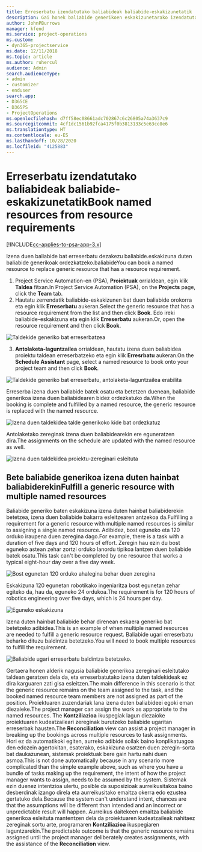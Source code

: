 ```yaml
---
title: Erreserbatu izendatutako baliabideak baliabide-eskakizunetatik
description: Gai honek baliabide generikoen eskakizunetarako izendatutako baliabideei buruzko informazioa eskaintzen du.
author: JohnPBurrows
manager: kfend
ms.service: project-operations
ms.custom:
- dyn365-projectservice
ms.date: 12/11/2018
ms.topic: article
ms.author: ruhercul
audience: Admin
search.audienceType:
- admin
- customizer
- enduser
search.app:
- D365CE
- D365PS
- ProjectOperations
ms.openlocfilehash: d7ff58ec08661adc702867c6c26805a74a3637c9
ms.sourcegitcommit: 4cf1dc1561b92fca4175f0b3813133c5e63ce8e6
ms.translationtype: HT
ms.contentlocale: eu-ES
ms.lasthandoff: 10/28/2020
ms.locfileid: "4125883"
---
```

# <a name="book-named-resources-from-resource-requirements"></a><span data-ttu-id="c2f67-103">Erreserbatu izendatutako baliabideak baliabide-eskakizunetatik</span><span class="sxs-lookup"><span data-stu-id="c2f67-103">Book named resources from resource requirements</span></span>

[!INCLUDE[cc-applies-to-psa-app-3.x](../includes/cc-applies-to-psa-app-3x.md)]

<span data-ttu-id="c2f67-104">Izena duen baliabide bat erreserbatu dezakezu baliabide.eskakizuna duten baliabide generikoak ordezkatzeko.baliabide</span><span class="sxs-lookup"><span data-stu-id="c2f67-104">You can book a named resource to replace generic resource that has a resource requirement.</span></span>

1. <span data-ttu-id="c2f67-105">Project Service Automation-en (PSA), **Proiektuak** orrialdean, egin klik **Taldea** fitxan.</span><span class="sxs-lookup"><span data-stu-id="c2f67-105">In Project Service Automation (PSA), on the **Projects** page, click the **Team** tab.</span></span>
2. <span data-ttu-id="c2f67-106">Hautatu zerrendatik baliabide-eskakizunen bat duen baliabide orokorra eta egin klik **Erreserbatu** aukeran.</span><span class="sxs-lookup"><span data-stu-id="c2f67-106">Select the generic resource that has a resource requirement from the list and then click **Book**.</span></span> <span data-ttu-id="c2f67-107">Edo ireki baliabide-eskakizuna eta egin klik **Erreserbatu** aukeran.</span><span class="sxs-lookup"><span data-stu-id="c2f67-107">Or, open the resource requirement and then click **Book**.</span></span>


![Taldekide generiko bat erreserbatzea](media/RM-how-to-14.png)


3. <span data-ttu-id="c2f67-109">**Antolaketa-laguntzailea** orrialdean, hautatu izena duen baliabidea proiektu taldean erreserbatzeko eta egin klik **Erresrbatu** aukeran.</span><span class="sxs-lookup"><span data-stu-id="c2f67-109">On the **Schedule Assistant** page, select a named resource to book onto your project team and then click **Book**.</span></span>

![Taldekide generiko bat erreserbatu, antolaketa-laguntzailea erabilita](media/RM-how-to-15.png)

<span data-ttu-id="c2f67-111">Erreserba izena duen baliabide batek osatu eta betetzen duenean, baliabide generikoa izena duen baliabidearen bidez ordezkatuko da.</span><span class="sxs-lookup"><span data-stu-id="c2f67-111">When the booking is complete and fulfilled by a named resource, the generic resource is replaced with the named resource.</span></span>

![Izena duen taldekidea talde generikoko kide bat ordezkatuz](media/RM-how-to-16.png)

<span data-ttu-id="c2f67-113">Antolaketako zereginak izena duen baliabidearekin ere eguneratzen dira.</span><span class="sxs-lookup"><span data-stu-id="c2f67-113">The assignments on the schedule are updated with the named resource as well.</span></span>

![Izena duen taldekidea proiektu-zereginari esleituta](media/RM-how-to-17.png)

## <a name="fulfill-a-generic-resource-with-multiple-named-resources"></a><span data-ttu-id="c2f67-115">Bete baliabide generikoa izena duten hainbat baliabiderekin</span><span class="sxs-lookup"><span data-stu-id="c2f67-115">Fulfill a generic resource with multiple named resources</span></span>
<span data-ttu-id="c2f67-116">Baliabide generiko baten eskakizuna izena duten hainbat baliabiderekin betetzea, izena duen baliabide bakarra esleitzearen antzekoa da.</span><span class="sxs-lookup"><span data-stu-id="c2f67-116">Fulfilling a requirement for a generic resource with multiple named resources is similar to assigning a single named resource.</span></span> <span data-ttu-id="c2f67-117">Adibidez, bost eguneko eta 120 orduko iraupena duen zeregina dago.</span><span class="sxs-lookup"><span data-stu-id="c2f67-117">For example, there is a task with a duration of five days and 120 hours of effort.</span></span> <span data-ttu-id="c2f67-118">Zeregin hau ezin du bost eguneko astean zehar zortzi orduko lanordu tipikoa lantzen duen baliabide batek osatu.</span><span class="sxs-lookup"><span data-stu-id="c2f67-118">This task can't be completed by one resource that works a typical eight-hour day over a five day week.</span></span> 

![Bost egunetan 120 orduko ahalegina behar duen zeregina](media/RM-how-to-21.png)

<span data-ttu-id="c2f67-120">Eskakizuna 120 egunetan robotikako ingeniaritza bost egunetan zehar egiteko da, hau da, eguneko 24 ordukoa.</span><span class="sxs-lookup"><span data-stu-id="c2f67-120">The requirement is for 120 hours of robotics engineering over five days, which is 24 hours per day.</span></span>

![Eguneko eskakizuna](media/RM-how-to-22.png)

<span data-ttu-id="c2f67-122">Izena duten hainbat baliabide behar direnean eskaera generiko bat betetzeko adibidea.</span><span class="sxs-lookup"><span data-stu-id="c2f67-122">This is an example of when multiple named resources are needed to fulfill a generic resource request.</span></span> <span data-ttu-id="c2f67-123">Baliabide ugari erreserbatu beharko dituzu baldintza betetzeko.</span><span class="sxs-lookup"><span data-stu-id="c2f67-123">You will need to book multiple resources to fulfill the requirement.</span></span>

![Baliabide ugari erreserbatu baldintza betetzeko.](media/RM-how-to-23.png)

<span data-ttu-id="c2f67-125">Gertaera honen alderik nagusia baliabide generikoa zereginari esleitutako taldean geratzen dela da, eta erreserbatutako izena duten taldekideak ez dira karguaren zati gisa esleitzen.</span><span class="sxs-lookup"><span data-stu-id="c2f67-125">The main difference in this scenario is that the generic resource remains on the team assigned to the task, and the booked named resource team members are not assigned as part of the position.</span></span> <span data-ttu-id="c2f67-126">Proiektuaren zuzendariak lana izena duten baliabideei egoki eman diezaieke.</span><span class="sxs-lookup"><span data-stu-id="c2f67-126">The project manager can assign the work as appropriate to the named resources.</span></span> <span data-ttu-id="c2f67-127">The **Kontziliazioa** ikuspegiak lagun diezaioke proiektuaren kudeatzaileari zereginak burutzeko baliabide ugaritan erreserbak hausten.</span><span class="sxs-lookup"><span data-stu-id="c2f67-127">The **Reconciliation** view can assist a project manager in breaking up the bookings across multiple resources to task assignments.</span></span> <span data-ttu-id="c2f67-128">Hori ez da automatikoki egiten, aurreko adibide soilak baino konplikatuagoa den edozein agertokitan, esaterako, eskakizuna osatzen duen zeregin-sorta bat daukazunean, sistemak proiektuak bere gain hartu nahi duen asmoa.</span><span class="sxs-lookup"><span data-stu-id="c2f67-128">This is not done automatically because in any scenario more complicated than the simple example above, such as where you have a bundle of tasks making up the requirement, the intent of how the project manager wants to assign, needs to be assumed by the system.</span></span> <span data-ttu-id="c2f67-129">Sistemak ezin duenez intentzioa ulertu, posible da suposizioak aurreikusitakoa baino desberdinak izango direla eta aurreikusitako emaitza okerra edo ezustea gertatuko dela.</span><span class="sxs-lookup"><span data-stu-id="c2f67-129">Because the system can't understand intent, chances are that the assumptions will be different than intended and an incorrect or unpredictable result will happen.</span></span> <span data-ttu-id="c2f67-130">Aurreikus daitekeen emaitza baliabide generikoa esleituta mantentzen dela da proiektuaren kudeatzaileak nahitaez zereginak sortu arte, programaren **Kontziliazioa** ikuspegiaren laguntzarekin.</span><span class="sxs-lookup"><span data-stu-id="c2f67-130">The predictable outcome is that the generic resource remains assigned until the project manager deliberately creates assignments, with the assistance of the **Reconciliation** view.</span></span>


